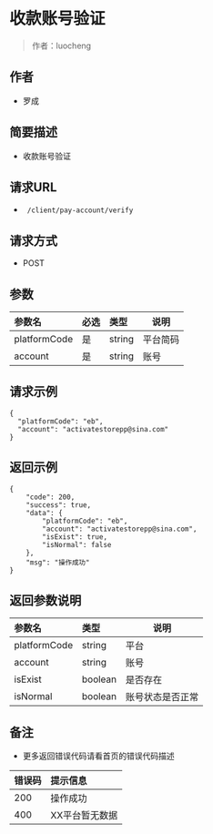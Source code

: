 # 收款账号验证

> 作者：luocheng

## 作者

- 罗成
    
## 简要描述

- 收款账号验证

## 请求URL
- ` /client/pay-account/verify`
  
## 请求方式
- POST 

## 参数

|参数名|必选|类型|说明|
|:----    |:---|:----- |-----   |
|platformCode |是   |string   |平台简码  |
|account |是			|string      |账号  |


## 请求示例

``` 
{
  "platformCode": "eb",
  "account": "activatestorepp@sina.com"
}
```


## 返回示例 

``` 
{
    "code": 200,
    "success": true,
    "data": {
        "platformCode": "eb",
        "account": "activatestorepp@sina.com",
        "isExist": true,
        "isNormal": false
    },
    "msg": "操作成功"
}
```

## 返回参数说明 
|参数名|类型|说明|
|:-----  |:-----|-----                           |
|platformCode |string   |平台 |
|account |string   |账号  |
|isExist |boolean   |是否存在  |
|isNormal |boolean   |账号状态是否正常  |

## 备注 

- 更多返回错误代码请看首页的错误代码描述

|错误码|提示信息|
|:----    |:---|
|200 |操作成功  |
|400 |XX平台暂无数据 |